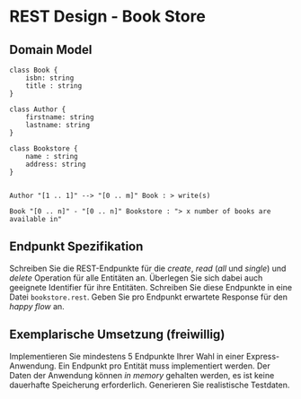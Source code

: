 # REST Design - Book Store

## Domain Model

```plantuml
class Book {
    isbn: string
    title : string    
}

class Author {
    firstname: string
    lastname: string
}

class Bookstore {    
    name : string
    address: string
}


Author "[1 .. 1]" --> "[0 .. m]" Book : > write(s)

Book "[0 .. n]" - "[0 .. n]" Bookstore : "> x number of books are available in"
```

## Endpunkt Spezifikation

Schreiben Sie die REST-Endpunkte für die _create_, _read_ (_all_ und _single_) und _delete_ Operation für alle Entitäten an.
Überlegen Sie sich dabei auch geeignete Identifier für ihre Entitäten.
Schreiben Sie diese Endpunkte in eine Datei `bookstore.rest`. Geben Sie pro Endpunkt erwartete Response für den _happy flow_ an.

## Exemplarische Umsetzung (freiwillig)

Implementieren Sie mindestens 5 Endpunkte Ihrer Wahl in einer Express-Anwendung. Ein Endpunkt pro Entität muss implementiert werden.
Der Daten der Anwendung können _in memory_ gehalten werden, es ist keine dauerhafte Speicherung erforderlich.
Generieren Sie realistische Testdaten.
